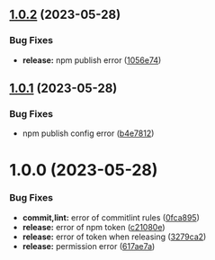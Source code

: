 ## [1.0.2](https://github.com/onemoon/rule-providers/compare/v1.0.1...v1.0.2) (2023-05-28)


### Bug Fixes

* **release:** npm publish error ([1056e74](https://github.com/onemoon/rule-providers/commit/1056e74bc1476bd1410ce7696a02f5f99b818f87))

## [1.0.1](https://github.com/onemoon/rule-providers/compare/v1.0.0...v1.0.1) (2023-05-28)


### Bug Fixes

* npm publish config error ([b4e7812](https://github.com/onemoon/rule-providers/commit/b4e78122cc6505b51e1118c4e1580a920fe48755))

# 1.0.0 (2023-05-28)


### Bug Fixes

* **commit,lint:** error of commitlint rules ([0fca895](https://github.com/onemoon/rule-providers/commit/0fca89556e8be84fa2b120e34c8bf93b989d31cc))
* **release:** error of npm token ([c21080e](https://github.com/onemoon/rule-providers/commit/c21080eca67db610bb3f5a445bacd42a7a45abae))
* **release:** error of token when releasing ([3279ca2](https://github.com/onemoon/rule-providers/commit/3279ca2ccf7fc27b6b1744ce428f847a647162f6))
* **release:** permission error ([617ae7a](https://github.com/onemoon/rule-providers/commit/617ae7a5b2b4962f6d4ec60ab56c79a786f139f9))
